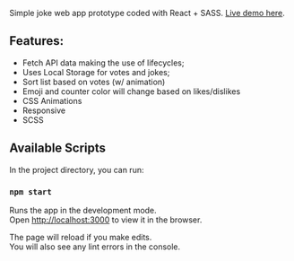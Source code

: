 Simple joke web app prototype coded with React + SASS. [Live demo here](https://dpw1.github.io/jokes-app).

## Features:

- Fetch API data making the use of lifecycles;
- Uses Local Storage for votes and jokes;
- Sort list based on votes (w/ animation)
- Emoji and counter color will change based on likes/dislikes
- CSS Animations
- Responsive
- SCSS

## Available Scripts

In the project directory, you can run:

### `npm start`

Runs the app in the development mode.<br>
Open [http://localhost:3000](http://localhost:3000) to view it in the browser.

The page will reload if you make edits.<br>
You will also see any lint errors in the console.
